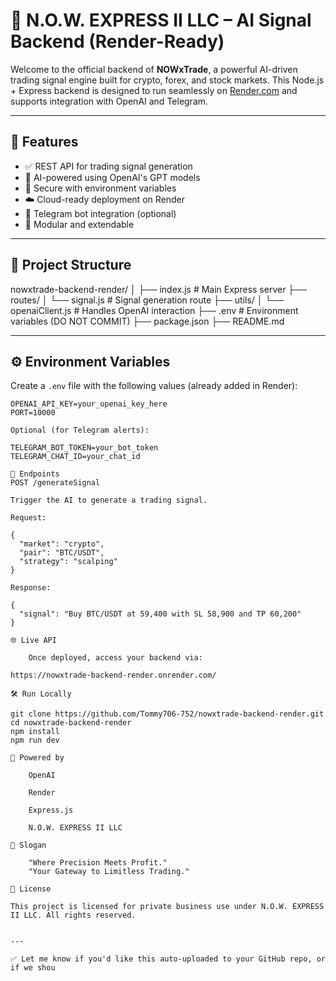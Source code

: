 # 🧠 N.O.W. EXPRESS II LLC – AI Signal Backend (Render-Ready)

Welcome to the official backend of **NOWxTrade**, a powerful AI-driven trading signal engine built for crypto, forex, and stock markets. This Node.js + Express backend is designed to run seamlessly on [Render.com](https://render.com) and supports integration with OpenAI and Telegram.

---

## 🚀 Features

- ✅ REST API for trading signal generation
- 🤖 AI-powered using OpenAI's GPT models
- 🔐 Secure with environment variables
- ☁️ Cloud-ready deployment on Render
- 📲 Telegram bot integration (optional)
- 🧾 Modular and extendable

---

## 📁 Project Structure

nowxtrade-backend-render/
│
├── index.js # Main Express server
├── routes/
│ └── signal.js # Signal generation route
├── utils/
│ └── openaiClient.js # Handles OpenAI interaction
├── .env # Environment variables (DO NOT COMMIT)
├── package.json
├── README.md


---

## ⚙️ Environment Variables

Create a `.env` file with the following values (already added in Render):

```env
OPENAI_API_KEY=your_openai_key_here
PORT=10000

Optional (for Telegram alerts):

TELEGRAM_BOT_TOKEN=your_bot_token
TELEGRAM_CHAT_ID=your_chat_id

🧪 Endpoints
POST /generateSignal

Trigger the AI to generate a trading signal.

Request:

{
  "market": "crypto",
  "pair": "BTC/USDT",
  "strategy": "scalping"
}

Response:

{
  "signal": "Buy BTC/USDT at 59,400 with SL 58,900 and TP 60,200"
}

🌐 Live API

    Once deployed, access your backend via:

https://nowxtrade-backend-render.onrender.com/

🛠 Run Locally

git clone https://github.com/Tommy706-752/nowxtrade-backend-render.git
cd nowxtrade-backend-render
npm install
npm run dev

👑 Powered by

    OpenAI

    Render

    Express.js

    N.O.W. EXPRESS II LLC

🧠 Slogan

    "Where Precision Meets Profit."
    "Your Gateway to Limitless Trading."

🔐 License

This project is licensed for private business use under N.O.W. EXPRESS II LLC. All rights reserved.


---

✅ Let me know if you'd like this auto-uploaded to your GitHub repo, or if we shou
